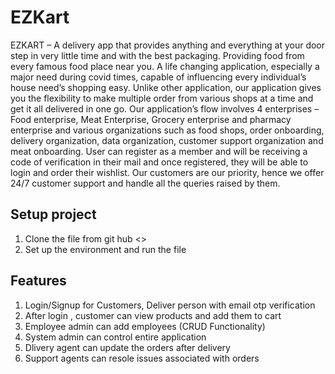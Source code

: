 # EZKart

EZKART – A delivery app that provides anything and everything at your door step in very little time and with the best packaging. Providing food from every famous food place near you. A life changing application, especially a major need during covid times, capable of influencing every individual’s house need’s shopping easy. Unlike other application, our application gives you the flexibility to make multiple order from various shops at a time and get it all delivered in one go. Our application’s flow involves 4 enterprises – Food enterprise, Meat Enterprise, Grocery enterprise and pharmacy enterprise and various organizations such as food shops, order onboarding, delivery organization, data organization, customer support organization and meat onboarding. User can register as a member and will be receiving a code of verification in their mail and once registered, they will be able to login and order their wishlist. Our customers are our priority, hence we offer 24/7 customer support and handle all the queries raised by them.

## Setup project


  1. Clone the file from git hub <<git clone>>
  2. Set up the environment and run the file
  

## Features


  1. Login/Signup for Customers, Deliver person with email otp verification
  2. After login , customer can view products and add them to cart
  3. Employee admin can add employees (CRUD Functionality)
  4. System admin can control entire application
  5. Dlivery agent can update the orders after delivery
  6. Support agents can resole issues associated with orders